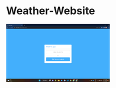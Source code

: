 # Weather-Website
<p><img src="logo.png" alt="Weather Bar" width="280"/></p><p><a href="https://github.com/manifestinteractive/weather-bar-app/releases/download/v0.9.0/macos-weather-bar-0.9.0.dmg">
